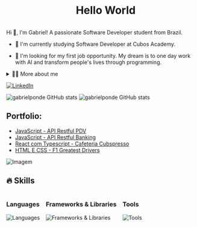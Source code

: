 <!--título-->
<div id="user-content-toc">
  <ul align="center">
    <summary><h1 style="display: inline-block">Hello World</h1></summary>
</div>

<!-- Presentation -->
<p>
  Hi 👋, I'm Gabriel! A passionate Software Developer student from Brazil.

  - 🌱 I'm currently studying Software Developer at Cubos Academy. 

  - 🔭 I'm looking for my first job opportunity. My dream is to one day work with AI and transform people's lives through programming.
</p>

<!-- Dropdown -->
<details>
  <summary>👨‍💻 More about me</summary>

  - 💬 I am 23 years old and currently live in Brazil. I like reading, whether it's a good book, adventure or investigation, as well as watching movies and playing games! I believe that our personal interests contribute to a more accurate perception of things and to solving problems. I´m constantly learning and improving my skills. 

</details>

<!-- Links -->
[![LinkedIn](https://img.shields.io/badge/LinkedIn-0077B5?style=for-the-badge&logo=linkedin&logoColor=white)](https://www.linkedin.com/in/gabriel-avena)

<!-- GithubStats -->
![gabrielponde GitHub stats](https://github-readme-stats.vercel.app/api?username=gabrielponde&show_icons=true&theme=gotham)
![gabrielponde GitHub stats](https://github-readme-stats.vercel.app/api/top-langs/?username=gabrielponde&layout=compact&langs_count=7&theme=gotham)

<!-- Portfolio -->
## Portfolio:
- [JavaScript - API Restful PDV](https://github.com/gabrielponde/Ponto-de-Venda)
- [JavaScript - API Restful Banking](https://github.com/gabrielponde/BankAPI)
- [React com Typescript - Cafeteria Cubspresso](https://github.com/gabrielponde/Projeto-Cafeteria-Cubspresso)
- [HTML E CSS - F1 Greatest Drivers](https://github.com/gabrielponde/F1-Legends)

<!-- GIF -->
<p align="left">
  <img align="center" src="https://github.com/Variablebee/Variablebee/assets/77739311/4e9f41af-6b57-49a7-b15a-74322e96b4d7" alt="Imagem">
</p>

## 🔥 Skills
<div style="display: flex; flex-wrap: wrap; gap: 16px;">
  <!-- Languages --> <div> <h3>Languages</h3> <img src="https://skillicons.dev/icons?i=javascript,typescript,html,css,sass,postgresql" alt="Languages" /> </div> 
  <!-- Frameworks --> <div> <h3>Frameworks & Libraries</h3> <img src="https://skillicons.dev/icons?i=nodejs,react,next,vite" alt="Frameworks & Libraries" /> </div> 
  <!-- Tools --> <div> <h3>Tools</h3> <img src="https://skillicons.dev/icons?i=docker,vscode,git,github,npm" alt="Tools" /> </div> 
</div>
